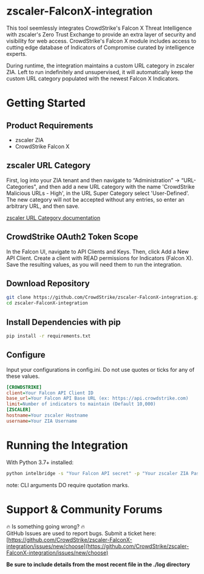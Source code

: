 # zscaler-FalconX-integration

This tool seemlessly integrates CrowdStrike's Falcon X Threat Intelligence with zscaler's Zero Trust Exchange to provide an extra layer of security and visibility for web access. CrowdStrike's Falcon X module includes access to  cutting edge database of Indicators of Compromise curated by intelligence experts. 

During runtime, the integration maintains a custom URL category in zscaler ZIA. Left to run indefinitely and unsupervised, it will automatically keep the custom URL category populated with the newest Falcon X Indicators.

# Getting Started
## Product Requirements
- zscaler ZIA
- CrowdStrike Falcon X

## zscaler URL Category
First, log into your ZIA tenant and then navigate to “Administration” -> “URL-Categories", and then add a new URL category with the name 'CrowdStrike Malicious URLs - High', in the URL Super Category select 'User-Defined'. The new category will not be accepted without any entries, so enter an arbitrary URL, and then save.

[zscaler URL Category documentation](https://help.zscaler.com/zia/adding-custom-url-categories)

## CrowdStrike OAuth2 Token Scope
In the Falcon UI, navigate to API Clients and Keys. Then, click Add a New API Client. Create a client with READ permissions for Indicators (Falcon X). Save the resulting values, as you will need them to run the integration.

## Download Repository
```bash
git clone https://github.com/CrowdStrike/zscaler-FalconX-integration.git
cd zscaler-FalconX-integration
```

## Install Dependencies with pip
```bash
pip install -r requirements.txt
```

## Configure
Input your configurations in config.ini. Do not use quotes or ticks for any of these values.

```ini
[CROWDSTRIKE]
client=Your Falcon API Client ID
base_url=Your Falcon API Base URL (ex: https://api.crowdstrike.com)
limit=Number of indicators to maintain (Default 10,000)
[ZSCALER]
hostname=Your zscaler Hostname
username=Your ZIA Username
```
# Running the Integration
With Python 3.7+ installed:
```bash
python intelbridge -s "Your Falcon API secret" -p "Your zscaler ZIA Password" -k "Your zscaler API Key"
```
note: CLI arguments DO require quotation marks. 

# Support & Community Forums

:fire: Is something going wrong? :fire:<br/>
GitHub Issues are used to report bugs. Submit a ticket here:<br/>
[https://github.com/CrowdStrike/zscaler-FalconX-integration/issues/new/choose](https://github.com/CrowdStrike/zscaler-FalconX-integration/issues/new/choose)

**Be sure to include details from the most recent file in the ./log directory**